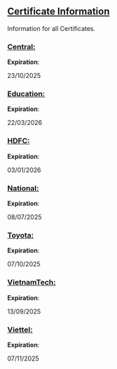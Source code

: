 ## [Certificate Information](accent://)

Information for all Certificates.

### [Central:](accent://)

**Expiration**: 

23/10/2025

### [Education:](accent://)

**Expiration**: 

22/03/2026

### [HDFC:](accent://)

**Expiration**: 

03/01/2026

### [National:](accent://)

**Expiration**: 

08/07/2025

### [Toyota:](accent://)

**Expiration**: 

07/10/2025

### [VietnamTech:](accent://)

**Expiration**: 

13/09/2025

### [Viettel:](accent://)

**Expiration**: 

07/11/2025

